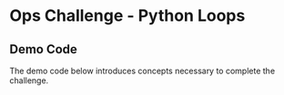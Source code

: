 # Ops Challenge - Python Loops

## Demo Code

The demo code below introduces concepts necessary to complete the challenge. 

```

```

